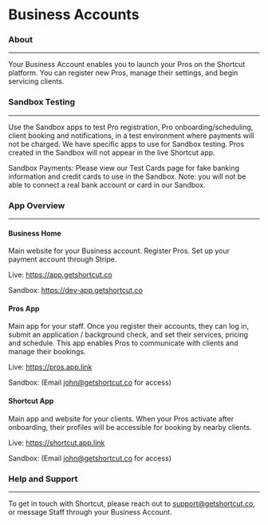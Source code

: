 # Business Accounts

### About

***

Your Business Account enables you to launch your Pros on the Shortcut platform. You can register new Pros, manage their settings, and begin servicing clients.

### Sandbox Testing

***

Use the Sandbox apps to test Pro registration, Pro onboarding/scheduling, client booking and notifications, in a test environment where payments will not be charged. We have specific apps to use for Sandbox testing. Pros created in the Sandbox will not appear in the live  Shortcut app.

Sandbox Payments: Please view our Test Cards page for fake banking information and credit cards to use in the Sandbox. Note: you will not be able to connect a real bank account or card in our Sandbox.

### App Overview

***

#### Business Home
Main website for your Business account. Register Pros. Set up your payment account through Stripe.

Live: https://app.getshortcut.co

Sandbox: https://dev-app.getshortcut.co


#### Pros App
Main app for your staff. Once you register their accounts, they can log in, submit an application / background check, and set their services, pricing and schedule. This app enables Pros to communicate with clients and manage their bookings.

Live: https://pros.app.link

Sandbox: (Email john@getshortcut.co for access)


#### Shortcut App
Main app and website for your clients. When your Pros activate after onboarding, their profiles will be accessible for booking by nearby clients.

Live: https://shortcut.app.link

Sandbox: (Email john@getshortcut.co for access)


### Help and Support

***

To get in touch with Shortcut, please reach out to support@getshortcut.co, or message Staff through your Business Account.
